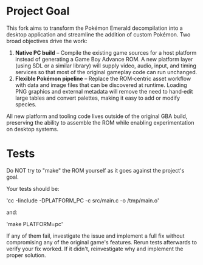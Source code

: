 # Project Goal

This fork aims to transform the Pokémon Emerald decompilation into a desktop application and streamline the addition of custom Pokémon. Two broad objectives drive the work:

1. **Native PC build** – Compile the existing game sources for a host platform instead of generating a Game Boy Advance ROM. A new platform layer (using SDL or a similar library) will supply video, audio, input, and timing services so that most of the original gameplay code can run unchanged.
2. **Flexible Pokémon pipeline** – Replace the ROM‐centric asset workflow with data and image files that can be discovered at runtime. Loading PNG graphics and external metadata will remove the need to hand‑edit large tables and convert palettes, making it easy to add or modify species.

All new platform and tooling code lives outside of the original GBA build, preserving the ability to assemble the ROM while enabling experimentation on desktop systems.

# Tests

Do NOT try to "make" the ROM yourself as it goes against the project's goal.

Your tests should be:

'cc -Iinclude -DPLATFORM_PC -c src/main.c -o /tmp/main.o'

and:

'make PLATFORM=pc'

If any of them fail, investigate the issue and implement a full fix without compromising any of the original game's features. Rerun tests afterwards to verify your fix worked. If it didn't, reinvestigate why and implement the proper solution.
